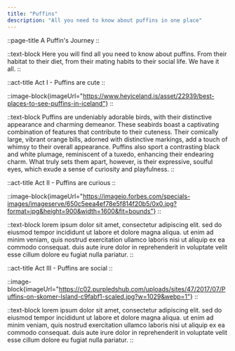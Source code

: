 ```yaml
---
title: "Puffins"
description: "All you need to know about puffins in one place"
---
```


<!-- Opening Block -->

::page-title
A Puffin's Journey
::

::text-block
Here you will find all you need to know about puffins. From their habitat to their diet, from their mating habits to their social life. We have it all.
::

<!-- ## Act I -->

::act-title
Act I - Puffins are cute
::

::image-block{imageUrl="https://www.heyiceland.is/asset/22939/best-places-to-see-puffins-in-iceland"}
::

::text-block
Puffins are undeniably adorable birds, with their distinctive appearance and charming demeanor. These seabirds boast a captivating combination of features that contribute to their cuteness. Their comically large, vibrant orange bills, adorned with distinctive markings, add a touch of whimsy to their overall appearance. Puffins also sport a contrasting black and white plumage, reminiscent of a tuxedo, enhancing their endearing charm. What truly sets them apart, however, is their expressive, soulful eyes, which exude a sense of curiosity and playfulness.
::

<!-- ## Act II -->

::act-title
Act II - Puffins are curious
::

::image-block{imageUrl="https://imageio.forbes.com/specials-images/imageserve/650c5eea4ef78e5f814f20b5/0x0.jpg?format=jpg&height=900&width=1600&fit=bounds"}
::

::text-block
lorem ipsum dolor sit amet, consectetur adipiscing elit. sed do eiusmod tempor incididunt ut labore et dolore magna aliqua. ut enim ad minim veniam, quis nostrud exercitation ullamco laboris nisi ut aliquip ex ea commodo consequat. duis aute irure dolor in reprehenderit in voluptate velit esse cillum dolore eu fugiat nulla pariatur.
::

<!-- ## Act III -->

::act-title
Act III - Puffins are social
::

::image-block{imageUrl="https://c02.purpledshub.com/uploads/sites/47/2017/07/Puffins-on-skomer-Island-c9fabf1-scaled.jpg?w=1029&webp=1"}
::

::text-block
lorem ipsum dolor sit amet, consectetur adipiscing elit. sed do eiusmod tempor incididunt ut labore et dolore magna aliqua. ut enim ad minim veniam, quis nostrud exercitation ullamco laboris nisi ut aliquip ex ea commodo consequat. duis aute irure dolor in reprehenderit in voluptate velit esse cillum dolore eu fugiat nulla pariatur.
::
